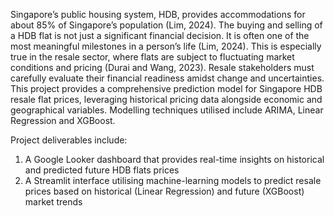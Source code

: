 Singapore’s public housing system, HDB, provides accommodations for about 85% of Singapore’s population (Lim, 2024). The buying and selling of a HDB flat is not just a significant financial decision. It is often one of the most meaningful milestones in a person’s life (Lim, 2024). This is especially true in the resale sector, where flats are subject to fluctuating market conditions and pricing (Durai and Wang, 2023). Resale stakeholders must carefully evaluate their financial readiness amidst change and uncertainties. This project provides a comprehensive prediction model for Singapore HDB resale flat prices, leveraging historical pricing data alongside economic and geographical variables. Modelling techniques utilised include ARIMA, Linear Regression and XGBoost.

Project deliverables include:
1) A Google Looker dashboard that provides real-time insights on historical and predicted future HDB flats prices
2) A Streamlit interface utilising machine-learning models to predict resale prices based on historical (Linear Regression) and future (XGBoost) market trends
